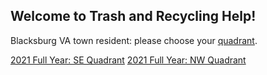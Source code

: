 ## Welcome to Trash and Recycling Help!

Blacksburg VA town resident: please choose your [quadrant](https://www.blacksburg.gov/home/showpublisheddocument?id=270).

[2021 Full Year: SE Quadrant](https://trash-recycling-help.github.io/seCal.ics)
[2021 Full Year: NW Quadrant](https://trash-recycling-help.github.io/nwCal.ics)